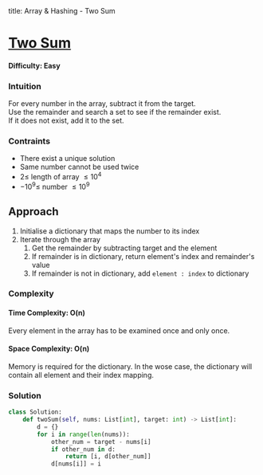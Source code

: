 <frontmatter>
  title: Array & Hashing - Two Sum 
</frontmatter>

# [Two Sum](https://leetcode.com/problems/two-sum/)
#### Difficulty: Easy 

### Intuition
For every number in the array, subtract it from the target.
<br>
Use the remainder and search a set to see if the remainder exist.
<br>
If it does not exist, add it to the set. 

### Contraints
- There exist a unique solution
- Same number cannot be used twice
- $2\leqslant$ length of array $\leqslant 10^4$ 
- $-10^9\leqslant$ number $\leqslant 10^9$ 
 
## Approach
1. Initialise a dictionary that maps the number to its index
2. Iterate through the array
    1. Get the remainder by subtracting target and the element
    2. If remainder is in dictionary, return element's index and remainder's value
    3. If remainder is not in dictionary, add `element : index` to dictionary

### Complexity
#### Time Complexity: O(n)
Every element in the array has to be examined once and only once.
#### Space Complexity: O(n)
Memory is required for the dictionary. In the wose case, the dictionary will contain all element and their index mapping. 
### Solution
<panel header="Don't cheat yourself" type="dark">

```python
class Solution:
    def twoSum(self, nums: List[int], target: int) -> List[int]:
        d = {}
        for i in range(len(nums)):
            other_num = target - nums[i]
            if other_num in d:
                return [i, d[other_num]]
            d[nums[i]] = i
```
</panel>
